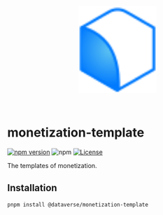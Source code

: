 <br/>
<p align="center">
<a href=" " target="_blank">
<img src="https://github.com/dataverse-os/dataverse-connector/raw/main/logo.svg" width="180" alt="Dataverse logo">
</a >
</p >
<br/>

# monetization-template

[![npm version](https://img.shields.io/npm/v/@dataverse/monetization-template.svg)](https://www.npmjs.com/package/@dataverse/monetization-template)
![npm](https://img.shields.io/npm/dw/@dataverse/monetization-template)
[![License](https://img.shields.io/npm/l/@dataverse/monetization-template.svg)](https://github.com/dataverse-os/dataverse-connector/blob/main/packages/monetization-template/LICENSE.md)

The templates of monetization.

## Installation

```bash
pnpm install @dataverse/monetization-template
```
